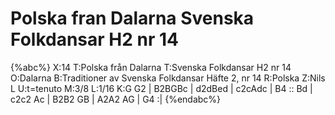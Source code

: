 # Polska fran Dalarna Svenska Folkdansar H2 nr 14

{%abc%}
X:14
T:Polska från Dalarna
T:Svenska Folkdansar H2 nr 14
O:Dalarna
B:Traditioner av Svenska Folkdansar Häfte 2, nr 14
R:Polska
Z:Nils L
U:t=tenuto
M:3/8
L:1/16
K:G
G2 | B2BGBc | d2dBed | c2cAdc | B4 ::
Bd | c2c2 Ac | B2B2 GB | A2A2 AG | G4 :|
{%endabc%}
